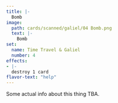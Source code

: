 ```yaml
---
title: |-
  Bomb
image: 
  path: cards/scanned/galiel/04 Bomb.png
  text: |-
    Bomb
set:
  name: Time Travel & Galiel
  number: 4
effects: 
- |-
  destroy 1 card
flavor-text: "help"
---
```

Some actual info about this thing TBA.
